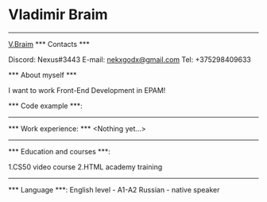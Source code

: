 # Vladimir Braim
*****

[V.Braim](braim.PNG)
*** Contacts ***

Discord: Nexus#3443
E-mail: nekxgodx@gmail.com
Tel: +375298409633


*** About myself *** 

I want to work Front-End Development in EPAM!

*** Code example ***:

*****


*** Work experience: ***
<Nothing yet…>

******

*** Education and courses ***:


1.CS50 video course
2.HTML academy training 

*****

*** Language ***:
English level - A1-A2
Russian - native speaker 

